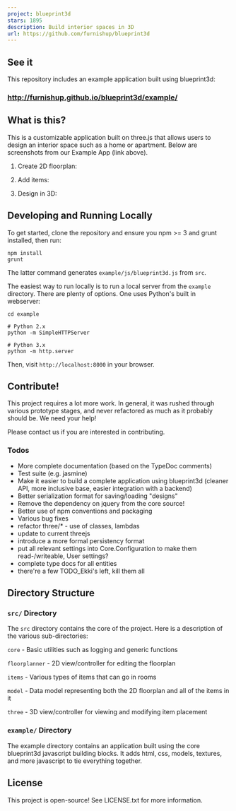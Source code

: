```yaml
---
project: blueprint3d
stars: 1895
description: Build interior spaces in 3D
url: https://github.com/furnishup/blueprint3d
---
```


See it
------

This repository includes an example application built using blueprint3d:

### http://furnishup.github.io/blueprint3d/example/

What is this?
-------------

This is a customizable application built on three.js that allows users to design an interior space such as a home or apartment. Below are screenshots from our Example App (link above).

1.  Create 2D floorplan:

1.  Add items:

1.  Design in 3D:

Developing and Running Locally
------------------------------

To get started, clone the repository and ensure you npm >= 3 and grunt installed, then run:

```
npm install
grunt
```

The latter command generates `example/js/blueprint3d.js` from `src`.

The easiest way to run locally is to run a local server from the `example` directory. There are plenty of options. One uses Python's built in webserver:

```
cd example

# Python 2.x
python -m SimpleHTTPServer

# Python 3.x
python -m http.server
```

Then, visit `http://localhost:8000` in your browser.

Contribute!
-----------

This project requires a lot more work. In general, it was rushed through various prototype stages, and never refactored as much as it probably should be. We need your help!

Please contact us if you are interested in contributing.

### Todos

-   More complete documentation (based on the TypeDoc comments)
-   Test suite (e.g. jasmine)
-   Make it easier to build a complete application using blueprint3d (cleaner API, more inclusive base, easier integration with a backend)
-   Better serialization format for saving/loading "designs"
-   Remove the dependency on jquery from the core source!
-   Better use of npm conventions and packaging
-   Various bug fixes
-   refactor three/\* - use of classes, lambdas
-   update to current threejs
-   introduce a more formal persistency format
-   put all relevant settings into Core.Configuration to make them read-/writeable, User settings?
-   complete type docs for all entities
-   there're a few TODO\_Ekki's left, kill them all

Directory Structure
-------------------

### `src/` Directory

The `src` directory contains the core of the project. Here is a description of the various sub-directories:

`core` - Basic utilities such as logging and generic functions

`floorplanner` - 2D view/controller for editing the floorplan

`items` - Various types of items that can go in rooms

`model` - Data model representing both the 2D floorplan and all of the items in it

`three` - 3D view/controller for viewing and modifying item placement

### `example/` Directory

The example directory contains an application built using the core blueprint3d javascript building blocks. It adds html, css, models, textures, and more javascript to tie everything together.

License
-------

This project is open-source! See LICENSE.txt for more information.
